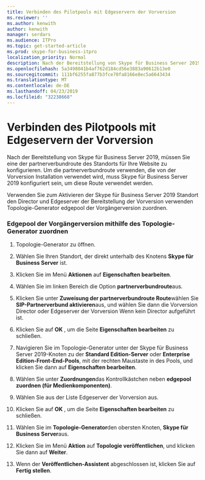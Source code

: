```yaml
---
title: Verbinden des Pilotpools mit Edgeservern der Vorversion
ms.reviewer: ''
ms.author: kenwith
author: kenwith
manager: serdars
ms.audience: ITPro
ms.topic: get-started-article
ms.prod: skype-for-business-itpro
localization_priority: Normal
description: Nach der Bereitstellung von Skype für Business Server 2019, müssen Sie eine der partnerverbundroute des Standorts für Ihre Website zu konfigurieren. Um die partnerverbundroute verwenden, die von der Vorversion Installation verwendet wird, muss Skype für Business Server 2019 konfiguriert sein, um diese Route verwendet werden.
ms.openlocfilehash: 5a3498041b4af762d184cd56e3883a90612b13e0
ms.sourcegitcommit: 111bf6255fa877b3fce70fa8166e8ec5a6643434
ms.translationtype: MT
ms.contentlocale: de-DE
ms.lasthandoff: 04/23/2019
ms.locfileid: "32238668"
---
```

# <a name="connect-pilot-pool-to-legacy-edge-servers"></a>Verbinden des Pilotpools mit Edgeservern der Vorversion

Nach der Bereitstellung von Skype für Business Server 2019, müssen Sie eine der partnerverbundroute des Standorts für Ihre Website zu konfigurieren. Um die partnerverbundroute verwenden, die von der Vorversion Installation verwendet wird, muss Skype für Business Server 2019 konfiguriert sein, um diese Route verwendet werden. 
  
Verwenden Sie zum Aktivieren der Skype für Business Server 2019 Standort den Director und Edgeserver der Bereitstellung der Vorversion verwenden Topologie-Generator edgepool der Vorgängerversion zuordnen.
  
### <a name="to-associate-the-legacy-edge-pool-by-using-topology-builder"></a>Edgepool der Vorgängerversion mithilfe des Topologie-Generator zuordnen

1. Topologie-Generator zu öffnen. 
    
2. Wählen Sie Ihren Standort, der direkt unterhalb des Knotens **Skype für Business Server** ist. 
    
3. Klicken Sie im Menü **Aktionen** auf **Eigenschaften bearbeiten**.
    
4. Wählen Sie im linken Bereich die Option **partnerverbundroute**aus.
    
5. Klicken Sie unter **Zuweisung der partnerverbundroute Route**wählen Sie **SIP-Partnerverbund aktivieren**aus, und wählen Sie dann die Vorversion Director oder Edgeserver der Vorversion Wenn kein Director aufgeführt ist.
  
6. Klicken Sie auf **OK** , um die Seite **Eigenschaften bearbeiten** zu schließen. 
    
7. Navigieren Sie im Topologie-Generator unter der Skype für Business Server 2019-Knoten zu der **Standard Edition-Server** oder **Enterprise Edition-Front-End-Pools**, mit der rechten Maustaste in des Pools, und klicken Sie dann auf **Eigenschaften bearbeiten**.
    
8. Wählen Sie unter **Zuordnungen**das Kontrollkästchen neben **edgepool zuordnen (für Medienkomponenten)**. 
    
9. Wählen Sie aus der Liste Edgeserver der Vorversion aus. 
  
10. Klicken Sie auf **OK** , um die Seite **Eigenschaften bearbeiten** zu schließen. 
    
11. Wählen Sie im **Topologie-Generator**den obersten Knoten, **Skype für Business Server**aus.
    
12. Klicken Sie im Menü **Aktion** auf **Topologie veröffentlichen**, und klicken Sie dann auf **Weiter**.
    
13. Wenn der **Veröffentlichen-Assistent** abgeschlossen ist, klicken Sie auf **Fertig stellen**.
    

